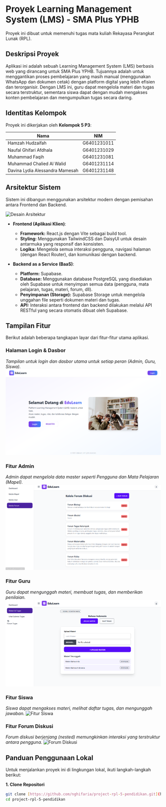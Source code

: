 # Proyek Learning Management System (LMS) - SMA Plus YPHB

Proyek ini dibuat untuk memenuhi tugas mata kuliah Rekayasa Perangkat Lunak (RPL).

## Deskripsi Proyek

Aplikasi ini adalah sebuah Learning Management System (LMS) berbasis web yang dirancang untuk SMA Plus YPHB. Tujuannya adalah untuk menggantikan proses pembelajaran yang masih manual (menggunakan WhatsApp dan dokumen cetak) dengan platform digital yang lebih efisien dan terorganisir. Dengan LMS ini, guru dapat mengelola materi dan tugas secara terstruktur, sementara siswa dapat dengan mudah mengakses konten pembelajaran dan mengumpulkan tugas secara daring.

## Identitas Kelompok

Proyek ini dikerjakan oleh **Kelompok 5 P3**:

| Nama                          | NIM         |
| ----------------------------- | ----------- |
| Hamzah Hudzaifah              | G6401231011 |
| Naufal Ghifari Afdhala        | G6401231029 |
| Muhammad Faqih                | G6401231081 |
| Muhammad Chalied Al Walid     | G6401231114 |
| Davina Lydia Alessandra Mamesah | G6401231148 |

## Arsitektur Sistem

Sistem ini dibangun menggunakan arsitektur modern dengan pemisahan antara Frontend dan Backend.

![Desain Arsitektur](src/assets/DesainArsitektur.png) 

* **Frontend (Aplikasi Klien)**:
    * **Framework:** React.js dengan Vite sebagai build tool.
    * **Styling:** Menggunakan TailwindCSS dan DaisyUI untuk desain antarmuka yang responsif dan konsisten.
    * **Logika:** Mengelola semua interaksi pengguna, navigasi halaman (dengan React Router), dan komunikasi dengan backend.

* **Backend as a Service (BaaS)**:
    * **Platform:** Supabase.
    * **Database:** Menggunakan database PostgreSQL yang disediakan oleh Supabase untuk menyimpan semua data (pengguna, mata pelajaran, tugas, materi, forum, dll).
    * **Penyimpanan (Storage):** Supabase Storage untuk mengelola unggahan file seperti dokumen materi dan tugas.
    * **API:** Interaksi antara frontend dan backend dilakukan melalui API RESTful yang secara otomatis dibuat oleh Supabase.

## Tampilan Fitur

Berikut adalah beberapa tangkapan layar dari fitur-fitur utama aplikasi.

### Halaman Login & Dasbor
*Tampilan untuk login dan dasbor utama untuk setiap peran (Admin, Guru, Siswa).*
![Tampilan Dasbor](src/assets/Dasbor.png) 

### Fitur Admin
*Admin dapat mengelola data master seperti Pengguna dan Mata Pelajaran (Mapel).*
![Fitur Admin](src/assets/FiturAdmin.png) 

### Fitur Guru
*Guru dapat mengunggah materi, membuat tugas, dan memberikan penilaian.*
![Fitur Guru](src/assets/FiturGuru.png) 

### Fitur Siswa
*Siswa dapat mengakses materi, melihat daftar tugas, dan mengunggah jawaban.*
![Fitur Siswa](src/assets/FiturSiswa.png) 

### Fitur Forum Diskusi
*Forum diskusi berjenjang (nested) memungkinkan interaksi yang terstruktur antara pengguna.*
![Forum Diskusi](src/assets/FiturForum.png) 


## Panduan Penggunaan Lokal

Untuk menjalankan proyek ini di lingkungan lokal, ikuti langkah-langkah berikut:

**1. Clone Repositori**
```bash
git clone [https://github.com/nghifaria/project-rpl-5-pendidikan.git](https://github.com/nghifaria/project-rpl-5-pendidikan.git)
cd project-rpl-5-pendidikan
